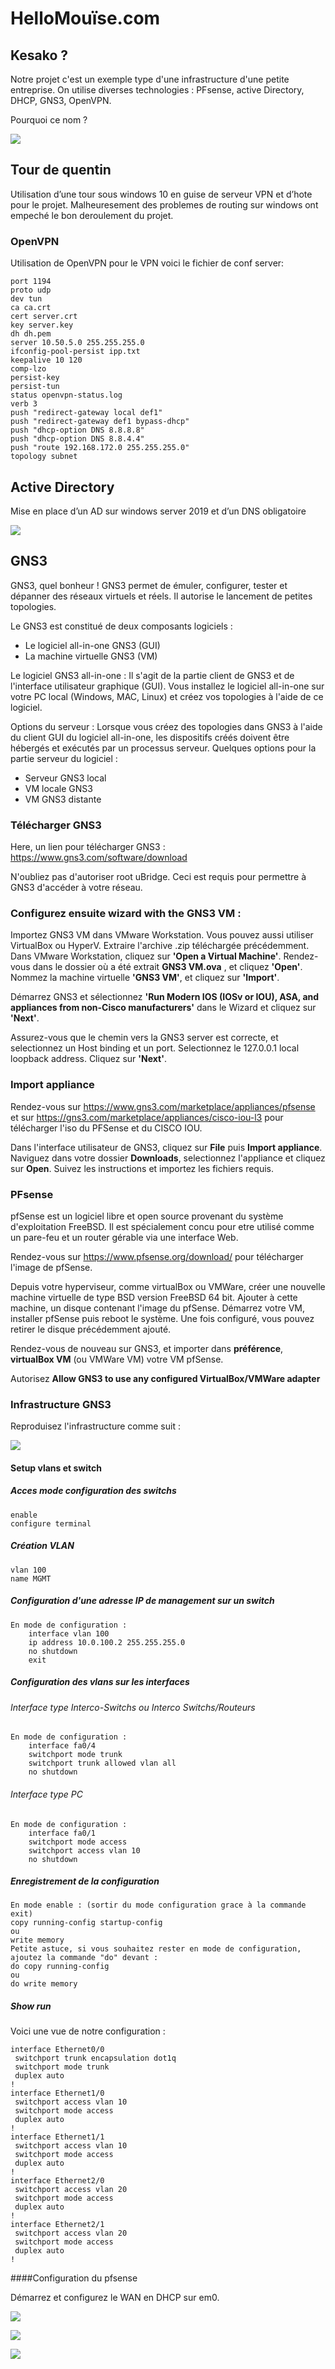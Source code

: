 # HelloMouïse.com

## Kesako ?

Notre projet c'est un exemple type d'une infrastructure d'une petite entreprise. On utilise diverses technologies : PFsense, active Directory, DHCP, GNS3, OpenVPN.

Pourquoi ce nom ? 

![](./images/vilebrequin-vilbrequin.gif)

## Tour de quentin

Utilisation d’une tour sous windows 10 en guise de serveur VPN et d’hote pour le projet. Malheuresement des problemes de routing sur windows ont empeché le bon deroulement du projet.

### OpenVPN

Utilisation de OpenVPN pour le VPN voici le fichier de conf server: 

```
port 1194
proto udp
dev tun
ca ca.crt
cert server.crt
key server.key
dh dh.pem
server 10.50.5.0 255.255.255.0
ifconfig-pool-persist ipp.txt
keepalive 10 120
comp-lzo
persist-key
persist-tun
status openvpn-status.log
verb 3
push "redirect-gateway local def1"
push "redirect-gateway def1 bypass-dhcp"
push "dhcp-option DNS 8.8.8.8"
push "dhcp-option DNS 8.8.4.4"
push "route 192.168.172.0 255.255.255.0"
topology subnet
```



## Active Directory

Mise en place d’un AD sur windows server 2019 et d’un DNS obligatoire

![](https://i.imgur.com/SvPiRgQ.png)


## GNS3

GNS3, quel bonheur ! GNS3 permet de émuler, configurer, tester et dépanner des réseaux virtuels et réels. Il autorise le lancement de petites topologies.

Le GNS3 est constitué de deux composants logiciels :

- Le logiciel all-in-one GNS3 (GUI)
- La machine virtuelle GNS3 (VM)

Le logiciel GNS3 all-in-one :
Il s'agit de la partie client de GNS3 et de l'interface utilisateur graphique (GUI). Vous installez le logiciel all-in-one sur votre PC local (Windows, MAC, Linux) et créez vos topologies à l'aide de ce logiciel. 

Options du serveur :
Lorsque vous créez des topologies dans GNS3 à l'aide du client GUI du logiciel all-in-one, les dispositifs créés doivent être hébergés et exécutés par un processus serveur. Quelques options pour la partie serveur du logiciel :

- Serveur GNS3 local
- VM locale GNS3
- VM GNS3 distante

### Télécharger GNS3

Here, un lien pour télécharger GNS3 : https://www.gns3.com/software/download

N'oubliez pas d'autoriser root uBridge. Ceci est requis pour permettre à GNS3 d'accéder à votre réseau.

### Configurez ensuite wizard with the GNS3 VM :

Importez GNS3 VM dans VMware Workstation. Vous pouvez aussi utiliser VirtualBox ou HyperV. 
Extraire l'archive .zip téléchargée précédemment.
Dans VMware Workstation, cliquez sur  **'Open a Virtual Machine'**.
Rendez-vous dans le dossier où a été extrait **GNS3 VM.ova** , et cliquez **'Open'**.
Nommez la machine virtuelle **'GNS3 VM'**, et cliquez sur **'Import'**.

Démarrez GNS3 et sélectionnez **'Run Modern IOS (IOSv or IOU), ASA, and appliances from non-Cisco manufacturers'** dans le Wizard et cliquez sur **'Next'**.

Assurez-vous que le chemin vers la GNS3 server est correcte, et selectionnez un Host binding et un port. Selectionnez le 127.0.0.1 local loopback address. Cliquez sur **'Next'**.

### Import appliance

Rendez-vous sur https://www.gns3.com/marketplace/appliances/pfsense et sur https://gns3.com/marketplace/appliances/cisco-iou-l3 pour télécharger l'iso du PFSense et du CISCO IOU.

Dans l'interface utilisateur de GNS3, cliquez sur **File** puis **Import appliance**.
Naviguez dans votre dossier **Downloads**, selectionnez l'appliance et cliquez sur **Open**. Suivez les instructions et importez les fichiers requis. 

### PFsense

pfSense est un logiciel libre et open source provenant du système d'exploitation FreeBSD. Il est spécialement concu pour etre utilisé comme un pare-feu et un router gérable via une interface Web.

Rendez-vous sur https://www.pfsense.org/download/ pour télécharger l'image de pfSense.

Depuis votre hyperviseur, comme virtualBox ou VMWare, créer une nouvelle machine virtuelle  de type BSD version FreeBSD 64 bit. Ajouter à cette machine, un disque contenant l'image du pfSense.
Démarrez votre VM, installer pfSense puis reboot le système. Une fois configuré, vous pouvez retirer le disque précédemment ajouté.

Rendez-vous de nouveau sur GNS3, et importer dans **préférence**, **virtualBox VM** (ou VMWare VM) votre VM pfSense.

Autorisez **Allow GNS3 to use any configured VirtualBox/VMWare adapter** 

### Infrastructure GNS3

Reproduisez l'infrastructure comme suit :

![](./images/infra.png)

#### Setup vlans et switch

##### Acces mode configuration des switchs 

```
enable 
configure terminal
```

##### Création VLAN

```
vlan 100
name MGMT
```

##### Configuration d'une adresse IP de management sur un switch

```
En mode de configuration :
    interface vlan 100
    ip address 10.0.100.2 255.255.255.0
    no shutdown
    exit
```

##### Configuration des vlans sur les interfaces

###### Interface type Interco-Switchs ou Interco Switchs/Routeurs

```
En mode de configuration :
    interface fa0/4
    switchport mode trunk
    switchport trunk allowed vlan all
    no shutdown
```

###### Interface type PC

```
En mode de configuration :
    interface fa0/1
    switchport mode access
    switchport access vlan 10
    no shutdown
```

##### Enregistrement de la configuration

```
En mode enable : (sortir du mode configuration grace à la commande exit)
copy running-config startup-config
ou
write memory
Petite astuce, si vous souhaitez rester en mode de configuration, ajoutez la commande "do" devant :
do copy running-config
ou
do write memory
```

##### Show run

Voici une vue de notre configuration :

```
interface Ethernet0/0
 switchport trunk encapsulation dot1q
 switchport mode trunk
 duplex auto
!
interface Ethernet1/0
 switchport access vlan 10
 switchport mode access
 duplex auto
!
interface Ethernet1/1
 switchport access vlan 10
 switchport mode access
 duplex auto
!
interface Ethernet2/0
 switchport access vlan 20
 switchport mode access
 duplex auto
!
interface Ethernet2/1
 switchport access vlan 20
 switchport mode access
 duplex auto
! 
```

####Configuration du pfsense

Démarrez et configurez le WAN en DHCP sur em0.

![](./images/pfsense1.png)

![](./images/pfsense2.png)

![](./images/pfsense3.png)
